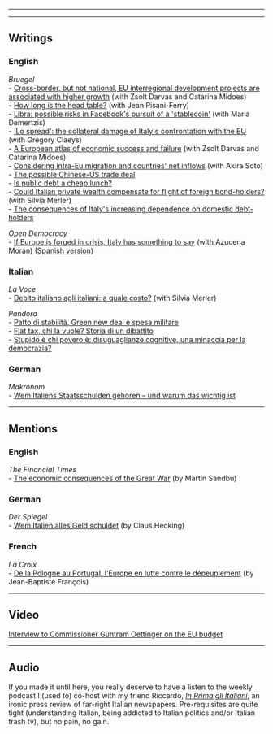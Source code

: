---
----------------

## Writings

### English
*Bruegel* \
    - [Cross-border, but not national, EU interregional development projects are associated with higher growth](https://www.bruegel.org/2019/10/cross-border-but-not-national-eu-interregional-development-projects-are-associated-with-higher-growth/) (with Zsolt Darvas and Catarina Midoes) \
    - [How long is the head table?](https://www.bruegel.org/2019/08/how-long-is-the-head-table/) (with Jean Pisani-Ferry) \
    - [Libra: possible risks in Facebook's pursuit of a 'stablecoin'](https://www.bruegel.org/2019/07/libra-possible-risks-in-facebooks-pursuit-of-a-stablecoin/) (with Maria Demertzis) \
    - ['Lo spread': the collateral damage of Italy's confrontation with the EU](https://www.bruegel.org/2019/07/lo-spread-the-collateral-damage-of-italys-confrontation-with-the-eu/) (with Grégory Claeys) \
    - [A European atlas of economic success and failure](https://www.bruegel.org/2019/06/a-european-atlas-of-economic-success-and-failure/) (with Zsolt Darvas and Catarina Midoes) \
    - [Considering intra-Eu migration and countries' net inflows](https://www.bruegel.org/2019/03/considering-intra-eu-migration-and-countries-net-inflows/) (with Akira Soto) \
    - [The possible Chinese-US trade deal](https://www.bruegel.org/2019/03/the-possible-chinese-us-trade-deal/) \
    - [Is public debt a cheap lunch?](https://www.bruegel.org/2019/01/is-public-debt-a-cheap-lunch/) \
    - [Could Italian private wealth compensate for flight of foreign bond-holders?](https://www.bruegel.org/2018/11/could-italian-private-wealth-compensate-for-flight-of-foreign-bond-holders/) (with Silvia Merler) \
    - [The consequences of Italy's increasing dependence on domestic debt-holders](https://www.bruegel.org/2018/11/the-consequences-of-italys-increasing-dependence-on-domestic-debt-holders/) 

*Open Democracy* \
    - [If Europe is forged in crisis, Italy has something to say](https://www.opendemocracy.net/en/can-europe-make-it/if-europe-forged-crisis-italy-has-something-say/) (with Azucena Moran) ([Spanish version](https://www.opendemocracy.net/es/si-el-futuro-de-europa-se-forjar%C3%A1-durante-esta-crisis-italia-tiene-un-par-de-cosas-que-decirle/)) </font>
### Italian
*La Voce* \
    - [Debito italiano agli italiani: a quale costo?](https://www.lavoce.info/archives/56060/debito-italiano-agli-italiani-a-quale-costo-2/) (with Silvia Merler)

*Pandora* \
    - [Patto di stabilità, Green new deal e spesa militare](https://www.pandorarivista.it/articoli/patto-di-stabilita-green-new-deal-e-spesa-militare/) \
    - [Flat tax, chi la vuole? Storia di un dibattito](https://www.pandorarivista.it/articoli/flat-tax/) \
    - [Stupido è chi povero è: disuguaglianze cognitive, una minaccia per la democrazia?](https://www.pandorarivista.it/articoli/disuguaglianze-cognitive-democrazia/) 
  
### German
*Makronom* \
    - [Wem Italiens Staatsschulden gehören – und warum das wichtig ist](https://makronom.de/wem-italiens-staatsschulden-gehoeren-und-warum-das-wichtig-ist-28569) </font>

---------

## Mentions

### English
*The Financial Times* \
    - [The economic consequences of the Great War](https://www.ft.com/content/9f7f27da-e280-11e8-a6e5-792428919cee) (by Martin Sandbu) 
### German
*Der Spiegel* \
    - [Wem Italien alles Geld schuldet](https://www.spiegel.de/wirtschaft/soziales/italien-wem-das-land-geld-schuldet-a-1238817.html) (by Claus Hecking) </font>
### French
*La Croix* \
    - [De la Pologne au Portugal, l'Europe en lutte contre le dépeuplement](https://www.la-croix.com/Monde/Europe/Pologne-Portugal-lEurope-lutte-contre-depeuplement-2019-08-19-1201041830) (by Jean-Baptiste François) 

--------

## Video

[Interview to Commissioner Guntram Oettinger on the EU budget](https://www.facebook.com/EuropeanCommission/videos/live-chat-commissioner-oettinger-on-the-eu-budget/1761195873927885/)

-------- 

## Audio

If you made it until here, you really deserve to have a listen to the weekly podcast I (used to) co-host with my friend Riccardo, [*In Prima gli Italiani*](http://linktr.ee/inprimaitaliani), an ironic press review of far-right Italian newspapers. Pre-requisites are quite tight (understanding Italian, being addicted to Italian politics and/or Italian trash tv), but no pain, no gain.



